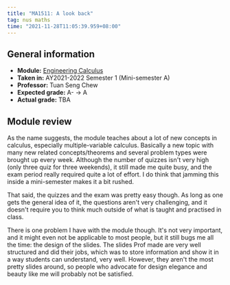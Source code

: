```yaml
---
title: "MA1511: A look back"
tag: nus maths
time: "2021-11-28T11:05:39.959+08:00"
---
```


## General information

* **Module:** [Engineering Calculus](https://nusmods.com/modules/MA1511)
* **Taken in:** AY2021-2022 Semester 1 (Mini-semester A)
* **Professor:** Tuan Seng Chew
* **Expected grade:** A- &rarr; A
* **Actual grade:** TBA

## Module review

As the name suggests, the module teaches about a lot of new concepts in
calculus, especially multiple-variable calculus. Basically a new topic with many
new related concepts/theorems and several problem types were brought up every
week. Although the number of quizzes isn't very high (only three quiz for three
weekends), it still made me quite busy, and the exam period really required
quite a lot of effort. I do think that jamming this inside a mini-semester makes
it a bit rushed.

That said, the quizzes and the exam was pretty easy though. As long as one gets
the general idea of it, the questions aren't very challenging, and it doesn't
require you to think much outside of what is taught and practised in class.

There is one problem I have with the module though. It's not very important, and
it might even not be applicable to most people, but it still bugs me all the
time: the design of the slides. The slides Prof made are very well structured
and did their jobs, which was to store information and show it in a way students
can understand, very well. However, they aren't the most pretty slides around,
so people who advocate for design elegance and beauty like me will probably not
be satisfied.
